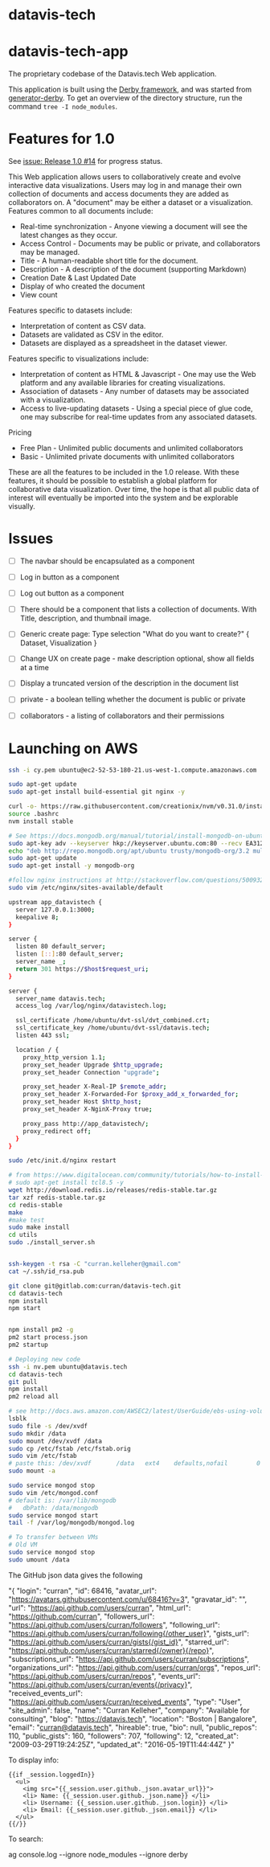 datavis-tech
=============


# datavis-tech-app

The proprietary codebase of the Datavis.tech Web application.

This application is built using the [Derby framework](https://github.com/derbyjs/derby), and was started from [generator-derby](https://github.com/derbyparty/generator-derby). To get an overview of the directory structure, run the command `tree -I node_modules`.

# Features for 1.0

See [issue: Release 1.0 #14](https://github.com/datavis-tech/datavis-tech-app/issues/14) for progress status.

This Web application allows users to collaboratively create and evolve interactive data visualizations. Users may log in and manage their own collection of documents and access documents they are added as collaborators on. A "document" may be either a dataset or a visualization. Features common to all documents include:

 * Real-time synchronization - Anyone viewing a document will see the latest changes as they occur.
 * Access Control - Documents may be public or private, and collaborators may be managed.
 * Title - A human-readable short title for the document.
 * Description - A description of the document (supporting Markdown)
 * Creation Date & Last Updated Date
 * Display of who created the document
 * View count

Features specific to datasets include:

 * Interpretation of content as CSV data.
 * Datasets are validated as CSV in the editor.
 * Datasets are displayed as a spreadsheet in the dataset viewer.

Features specific to visualizations include:

 * Interpretation of content as HTML & Javascript - One may use the Web platform and any available libraries for creating visualizations.
 * Association of datasets - Any number of datasets may be associated with a visualization.
 * Access to live-updating datasets - Using a special piece of glue code, one may subscribe for real-time updates from any associated datasets.

Pricing

 * Free Plan - Unlimited public documents and unlimited collaborators
 * Basic - Unlimited private documents with unlimited collaborators

These are all the features to be included in the 1.0 release. With these features, it should be possible to establish a global platform for collaborative data visualization. Over time, the hope is that all public data of interest will eventually be imported into the system and be explorable visually.


# Issues

 * [ ] The navbar should be encapsulated as a component
 * [ ] Log in button as a component
 * [ ] Log out button as a component
 * [ ] There should be a component that lists a collection of documents. With Title, description, and thumbnail image.
 * [ ] Generic create page: Type selection "What do you want to create?" { Dataset, Visualization }
 * [ ] Change UX on create page - make description optional, show all fields at a time
 * [ ] Display a truncated version of the description in the document list
 * [ ] private - a boolean telling whether the document is public or private
 * [ ] collaborators - a listing of collaborators and their permissions


# Launching on AWS

```bash
ssh -i cy.pem ubuntu@ec2-52-53-180-21.us-west-1.compute.amazonaws.com

sudo apt-get update
sudo apt-get install build-essential git nginx -y

curl -o- https://raw.githubusercontent.com/creationix/nvm/v0.31.0/install.sh | bash
source .bashrc 
nvm install stable

# See https://docs.mongodb.org/manual/tutorial/install-mongodb-on-ubuntu/
sudo apt-key adv --keyserver hkp://keyserver.ubuntu.com:80 --recv EA312927
echo "deb http://repo.mongodb.org/apt/ubuntu trusty/mongodb-org/3.2 multiverse" | sudo tee /etc/apt/sources.list.d/mongodb-org-3.2.list
sudo apt-get update
sudo apt-get install -y mongodb-org

#follow nginx instructions at http://stackoverflow.com/questions/5009324/node-js-nginx-what-now
sudo vim /etc/nginx/sites-available/default

upstream app_datavistech {
  server 127.0.0.1:3000;
  keepalive 8;
}

server {
  listen 80 default_server;
  listen [::]:80 default_server;
  server_name _;
  return 301 https://$host$request_uri;
}

server {
  server_name datavis.tech;
  access_log /var/log/nginx/datavistech.log;

  ssl_certificate /home/ubuntu/dvt-ssl/dvt_combined.crt;
  ssl_certificate_key /home/ubuntu/dvt-ssl/datavis.tech;
  listen 443 ssl;

  location / {
    proxy_http_version 1.1;
    proxy_set_header Upgrade $http_upgrade;
    proxy_set_header Connection "upgrade";

    proxy_set_header X-Real-IP $remote_addr;
    proxy_set_header X-Forwarded-For $proxy_add_x_forwarded_for;
    proxy_set_header Host $http_host;
    proxy_set_header X-NginX-Proxy true;

    proxy_pass http://app_datavistech/;
    proxy_redirect off;
  }
}

sudo /etc/init.d/nginx restart

# from https://www.digitalocean.com/community/tutorials/how-to-install-and-use-redis
# sudo apt-get install tcl8.5 -y
wget http://download.redis.io/releases/redis-stable.tar.gz
tar xzf redis-stable.tar.gz
cd redis-stable
make
#make test
sudo make install
cd utils
sudo ./install_server.sh


ssh-keygen -t rsa -C "curran.kelleher@gmail.com"
cat ~/.ssh/id_rsa.pub

git clone git@gitlab.com:curran/datavis-tech.git
cd datavis-tech
npm install
npm start


npm install pm2 -g
pm2 start process.json
pm2 startup

# Deploying new code
ssh -i nv.pem ubuntu@datavis.tech
cd datavis-tech
git pull
npm install
pm2 reload all

# see http://docs.aws.amazon.com/AWSEC2/latest/UserGuide/ebs-using-volumes.html
lsblk
sudo file -s /dev/xvdf
sudo mkdir /data
sudo mount /dev/xvdf /data
sudo cp /etc/fstab /etc/fstab.orig
sudo vim /etc/fstab
# paste this: /dev/xvdf       /data   ext4    defaults,nofail        0       2
sudo mount -a

sudo service mongod stop
sudo vim /etc/mongod.conf
# default is: /var/lib/mongodb
#   dbPath: /data/mongodb
sudo service mongod start
tail -f /var/log/mongodb/mongod.log

# To transfer between VMs
# Old VM
sudo service mongod stop
sudo umount /data

```

The GitHub json data gives the following


"{
  "login": "curran",
  "id": 68416,
  "avatar_url": "https://avatars.githubusercontent.com/u/68416?v=3",
  "gravatar_id": "",
  "url": "https://api.github.com/users/curran",
  "html_url": "https://github.com/curran",
  "followers_url": "https://api.github.com/users/curran/followers",
  "following_url": "https://api.github.com/users/curran/following{/other_user}",
  "gists_url": "https://api.github.com/users/curran/gists{/gist_id}",
  "starred_url": "https://api.github.com/users/curran/starred{/owner}{/repo}",
  "subscriptions_url": "https://api.github.com/users/curran/subscriptions",
  "organizations_url": "https://api.github.com/users/curran/orgs",
  "repos_url": "https://api.github.com/users/curran/repos",
  "events_url": "https://api.github.com/users/curran/events{/privacy}",
  "received_events_url": "https://api.github.com/users/curran/received_events",
  "type": "User",
  "site_admin": false,
  "name": "Curran Kelleher",
  "company": "Available for consulting",
  "blog": "https://datavis.tech",
  "location": "Boston | Bangalore",
  "email": "curran@datavis.tech",
  "hireable": true,
  "bio": null,
  "public_repos": 110,
  "public_gists": 160,
  "followers": 707,
  "following": 12,
  "created_at": "2009-03-29T19:24:25Z",
  "updated_at": "2016-05-19T11:44:44Z"
}"

To display info:

    {{if _session.loggedIn}}
      <ul>
        <img src="{{_session.user.github._json.avatar_url}}">
        <li> Name: {{_session.user.github._json.name}} </li>
        <li> Username: {{_session.user.github._json.login}} </li>
        <li> Email: {{_session.user.github._json.email}} </li>
      </ul>
    {{/}}


To search:

ag console.log --ignore node_modules --ignore derby

